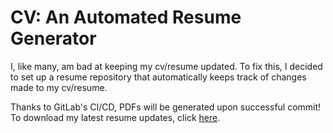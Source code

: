 # CV: An Automated Resume Generator

I, like many, am bad at keeping my cv/resume updated.  To fix this, I decided to 
set up a resume repository that automatically keeps track of changes made to my
cv/resume.

Thanks to GitLab's CI/CD, PDFs will be generated upon successful commit! To 
download my latest resume updates, click [here](https://gitlab.com/terminaltraces/cv/-/jobs/artifacts/master/download?job=build).